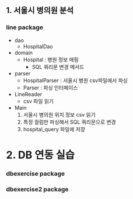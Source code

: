 ## 1. 서울시 병의원 분석
### line package

- dao
  - HospitalDao
- domain
  - Hospital : 병원 정보 매핑
    - SQL 쿼리문 변경 메서드
- parser
  - HospitalParser : 서울시 병원 csv파일에서 파싱
  - Parser : 파싱 인터페이스
- LineReader
  - csv 파일 읽기
- Main
  1. 서울시 병의원 위치 정보 csv 읽기
  2. 특정 컬럼만 파싱해서 SQL 쿼리문으로 변경
  3. hospital_query 파일에 저장


# 2. DB 연동 실습
### dbexercise package
### dbexercise2 package